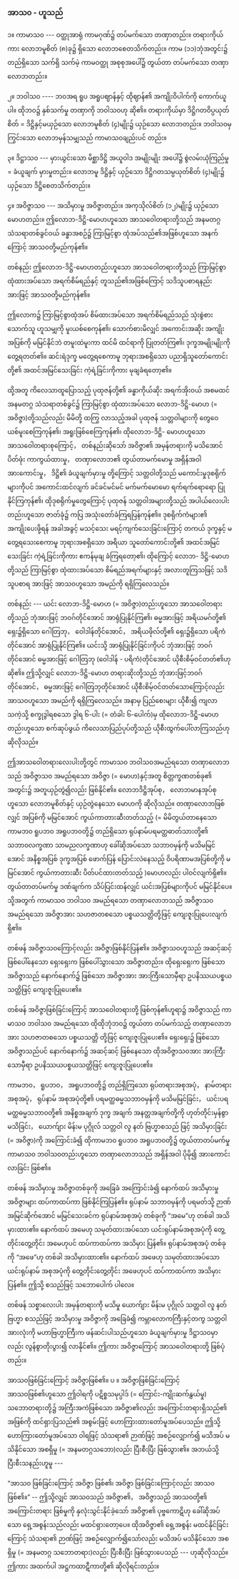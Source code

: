 ### အာသ၀ - ဟူသည်

၁။ ကာမာသ၀ --- ဝတ္ထုအာရုံ ကာမဂုဏ်၌ တပ်မက်သော တဏှာတည်း။ တရားကိုယ်ကား လောဘမူစိတ်
(၈)ခု၌ ရှိသော လောဘစေတသိက်တည်း။ ကာမ (၁၁)ဘုံအတွင်း၌ တည်ရှိသော သက်ရှိ သက်မဲ့
ကာမဝတ္ထု အစုစုအပေါ်၌ တွယ်တာ တပ်မက်သော တဏှာလောဘတည်း။

၂။ ဘဝါသ၀ ---- ဘ၀အရ ရူပ အရူပဈာန်နှင့် ထိုဈာန်၏ အကျိုးဝိပါက်ကို ကောက်ယူပါ။ ထိုဘ၀၌ နှစ်သက်မှု
တဏှာကို ဘဝါသ၀ဟု ဆို၏။ တရားကိုယ်မှာ ဒိဋ္ဌိဂတဝိပ္ပယုတ်စိတ် = ဒိဋ္ဌိနှင့်မယှဉ်သော လောဘမူစိတ်
(၄)မျိုး၌ ယှဉ်သော လောဘတည်း။ ဘဝါသ၀မှ ကြွင်းသော လောဘမှန်သမျှသည် ကာမာသ၀ချည်းပင်
တည်း။

၃။ ဒိဋ္ဌာသ၀ --- မှားယွင်းသော မိစ္ဆာဒိဋ္ဌိ အယူဝါဒ အမျိုးမျိုး အပေါ်၌ စွဲလမ်းယုံကြည်မှု = ခံယူချက်
မှားမှုတည်း။ လောဘမူ ဒိဋ္ဌိနှင့် ယှဉ်သော ဒိဋ္ဌိဂတသမ္ပယုတ်စိတ် (၄)မျိုး၌ ယှဉ်သော ဒိဋ္ဌိစေတသိက်တည်း။

၄။ အဝိဇ္ဇာသ၀ --- အသိမှားမှု အဝိဇ္ဇာတည်း။ အကုသိုလ်စိတ် (၁၂)မျိုး၌ ယှဉ်သော မောဟတည်း။
ဤလောဘ-ဒိဋ္ဌိ-မောဟဟူသော အာသဝေါတရားတို့သည် အနမတဂ္ဂသံသရာတစ်ခွင်ဝယ် ခန္ဓာအစဉ်၌
ကြာမြင့်စွာ ထုံအပ်သည်၏အဖြစ်ဟူသော အနက်ကြောင့် အာသ၀တို့မည်ကုန်၏။

တစ်နည်း ဤလောဘ-ဒိဋ္ဌိ-မောဟတည်းဟူသော အာသဝေါတရားတို့သည် ကြာမြင့်စွာ ထုံထားအပ်သော
အရက်စိမ်ရည်နှင့် တူသည်၏အဖြစ်ကြောင့် သဒိသူပစာရနည်းအားဖြင့် အာသ၀တို့မည်ကုန်၏။

ဤလောက၌ ကြာမြင့်စွာထုံအပ် စိမ်ထားအပ်သော အရက်စိမ်ရည်သည် သုံးစွဲစားသောက်သူ ဟူသမျှကို
မူးယစ်စေကုန်၏၊ သောက်စားမိလျှင် အကောင်းအဆိုး အကျိုးအပြစ်ကို မမြင်နိုင်ဘဲ တမူးထဲမူးကာ ထင်မိ
ထင်ရာကို ပြုတတ်ကြ၏၊ ဒုက္ခအမျိုးမျိုးကို တွေ့ရတတ်၏။ ဆင်းရဲဒုက္ခ မတွေ့ရစေကာမူ ဘုရားအစရှိသော
ပညာရှိသူတော်ကောင်းတို့၏ အထင်အမြင်သေးခြင်း ကဲ့ရဲ့ခြင်းကိုကား မုချခံရတော့၏။

ထို့အတူ ကိလေသာထူပြောသည့် ပုထုဇန်တို့၏ ခန္ဓာကိုယ်ဆိုး အရက်အိုးဝယ် အစမထင် အနမတဂ္ဂ
သံသရာတစ်ခွင်၌ ကြာမြင့်စွာ ထုံထားအပ်သော လောဘ-ဒိဋ္ဌိ-မောဟ (= အဝိဇ္ဇာ)တို့သည်လည်း မိမိတို့ ထကြွ
လာသည့်အခါ ပုထုဇန် သတ္တဝါများကို တွေဝေယစ်မူးစေကြကုန်၏၊ အရူးဖြစ်စေကြကုန်၏၊ ထိုလောဘ-ဒိဋ္ဌိ-
မောဟဟူသော အာသဝေါတရားစုကြောင့်， တစ်နည်းဆိုသော် အဝိဇ္ဇာ၏ အမှန်တရားကို မသိအောင် ပိတ်ဖုံး
ကာကွယ်ထားမှု， တဏှာလောဘ၏ တွယ်တာမက်မောမှု အရှိန်အဝါအားကောင်းမှု， ဒိဋ္ဌိ၏ ခံယူချက်မှားမှု
တို့ကြောင့် သတ္တဝါတို့သည် မကောင်းမှုဒုစရိုက်များကိုပင် အကောင်းထင်လျက် ခင်ခင်မင်မင် မက်မက်မောမော
ရက်ရက်ရောရော ပြုနိုင်ကြကုန်၏၊ ထိုဒုစရိုက်မှုတွေကြောင့် ပုထုဇန် သတ္တဝါအများတို့သည် အပါယ်လေးပါး
တည်းဟူသော ဇာတ်ခုံ၌ ကပြ အသုံးတော်ခံကြရပြန်ကုန်၏။ ဒုစရိုက်ကံများ၏ အကျိုးပေးဖို့ရန် အခါအခွင့်
မသင့်သေး မရင့်ကျက်သေးခြင်းကြောင့် တကယ် ဒုက္ခနှင့် မတွေ့ရသေးစေကာမူ ဘုရားအစရှိသော အရိယာ
သူတော်ကောင်းတို့၏ အထင်အမြင်သေးခြင်း ကဲ့ရဲ့ခြင်းကိုကား ဧကန်မုချ ခံကြရတော့၏၊ ထိုကြောင့် လောဘ-
ဒိဋ္ဌိ-မောဟတို့သည် ကြာမြင့်စွာ ထုံထားအပ်သော စိမ်ရည်အရက်များနှင့် အလားတူကြသဖြင့် သဒိသူပစာရ
အားဖြင့် အာသ၀ဟူသော အမည်ကို ရရှိကြလေသည်။

တစ်နည်း --- ယင်း လောဘ-ဒိဋ္ဌိ-မောဟ (= အဝိဇ္ဇာ)တည်းဟူသော အာသဝေါတရားတို့သည် ဘုံအားဖြင့်
ဘဝဂ်တိုင်အောင် အာရုံပြုနိုင်ကြ၏၊ ဓမ္မအားဖြင့် အရိယမဂ်တို့၏ ရှေး၌ရှိသော ဂေါတြဘု， ဝေါဒါန်တိုင်အောင်，
အရိယဖိုလ်တို့၏ ရှေး၌ရှိသော ပရိကံတိုင်အောင် အာရုံပြုနိုင်ကြ၏။ ယင်းသို့ အာရုံပြုနိုင်ခြင်းကိုပင် ဘုံအားဖြင့်
ဘဝဂ်တိုင်အောင် ဓမ္မအားဖြင့် ဂေါတြဘု (ဝေါဒါန် - ပရိကံ)တိုင်အောင် ယိုစီးစိမ့်ဝင်တတ်၏ဟုဆို၏။ ဤသို့လျှင်
လောဘ-ဒိဋ္ဌိ-မောဟ တရားဆိုးတို့သည် ဘုံအားဖြင့်ဘဝဂ်တိုင်အောင်， ဓမ္မအားဖြင့် ဂေါတြဘုတိုင်အောင်
ယိုစီးစိမ့်ဝင်တတ်သောကြောင့်လည်း အာသ၀ဟူသော အမည်ကို ရရှိကြလေသည်။ အနာမှ ပြည်စေးများ ယိုစီး၍
ကျလာသကဲ့သို့ စက္ခုဒွါရစသော ဒွါရ ၆-ပါး (= တံခါး ၆-ပေါက်)မှ ထိုလောဘ-ဒိဋ္ဌိ-မောဟတည်းဟူသော
စက်ဆုပ်ဖွယ် ကိလေသာပြည်ပုပ်တို့သည် ယိုစီးထွက်ပေါ်လာကြသည်ဟု ဆိုလိုသည်။

ဤအာသဝေါတရားလေးပါးတို့တွင် ကာမာသ၀ ဘဝါသ၀အမည်ရသော တဏှာလောဘသည် အဝိဇ္ဇာသ၀
အမည်ရသော အဝိဇ္ဇာ (= မောဟ)နှင့်အတူ စိတ္တက္ခဏတစ်ခု၏ အတွင်း၌ အတူယှဉ်တွဲ၍လည်း ဖြစ်နိုင်၏။
လောဘဒိဋ္ဌိအုပ်စု， လောဘမာနအုပ်စုဟူသော လောဘမူစိတ်နှင့် ယှဉ်တွဲနေသော မောဟကို ဆိုလိုသည်။
တဏှာလောဘဖြစ်လျှင် အပြစ်ကို မမြင်အောင် ကွယ်ကာတားဆီးတတ်သည့် (= မိမိတွယ်တာနေသော ကာမဘ၀
ရူပဘ၀ အရူပဘ၀တို့၌ တည်ရှိသော ရုပ်နာမ်ပရမတ္ထဓာတ်သားတို့၏ သဘာ၀လက္ခဏာ သာမညလက္ခဏာဟု
ခေါ်ဆိုအပ်သော သဘာ၀မှန်ကို မသိမမြင်အောင် အနိစ္စအပြစ် ဒုက္ခအပြစ် ဖောက်ပြန် ပြောင်းလဲနေသည့်
ဝိပရိဏာမအပြစ်တို့ကို မမြင်အောင် ကွယ်ကာတားဆီး ပိတ်ပင်ထားတတ်သည့် )မောဟလည်း ပါဝင်လျက်ရှိ၏။
တွယ်တာတပ်မက်မှု ဒဏ်ချက်က သိပ်ပြင်းထန်လျှင် ယင်းအပြစ်များကိုပင် မမြင်နိုင်ပေ။ သို့အတွက် ကာမာသ၀
ဘဝါသ၀ အမည်ရသော တဏှာလောဘသည် အဝိဇ္ဇာသ၀ အမည်ရသော အဝိဇ္ဇာအား သဟဇာတစသော
ပစ္စယသတ္တိတို့ဖြင့် ကျေးဇူးပြုပေးလျက်ရှိ၏။

တစ်ဖန် အဝိဇ္ဇာသ၀ကြောင့်လည်း အဝိဇ္ဇာဖြစ်နိုင်ပြန်၏။ အဝိဇ္ဇာသ၀ဟူသည် အဆင့်ဆင့် ဖြစ်ပေါ်နေသော
ရှေးရှေးက ဖြစ်ပေါ်သွားသော အဝိဇ္ဇာတည်း။ ထိုရှေးရှေးက ဖြစ်သော အဝိဇ္ဇာသည် နောက်နောက်၌ ဖြစ်သော
အဝိဇ္ဇာအား အားကြီးသောမှီရာ ဥပနိဿယပစ္စယသတ္တိဖြင့် ကျေးဇူးပြုပေး၏။

တစ်ဖန် အဝိဇ္ဇာဖြစ်ခြင်းကြောင့် အာသဝေါတရားတို့ ဖြစ်ကုန်၏ဟူရာ၌ အဝိဇ္ဇာသည် ကာမာသ၀ ဘဝါသ၀
အမည်ရသော ထိုထိုဘုံဘ၀၌ တွယ်တာ တပ်မက်သည့် တဏှာလောဘအား သဟဇာတစသော ပစ္စယသတ္တိ
တို့ဖြင့် ကျေးဇူးပြုပေး၏။ ရှေးရှေး၌ ဖြစ်သော အဝိဇ္ဇာသည်ပင် နောက်နောက်၌ အဆင့်ဆင့် ဖြစ်နေသော
ထိုအဝိဇ္ဇာသ၀အား အားကြီးသောမှီရာ ဥပနိဿယပစ္စယသတ္တိဖြင့် ကျေးဇူးပြုပေး၏။

ကာမဘ၀， ရူပဘ၀， အရူပဘ၀တို့၌ တည်ရှိကြသော ရုပ်တရားအစုအပုံ， နာမ်တရားအစုအပုံ， ရုပ်နာမ်
အစုအပုံတို့၏ ပရမတ္ထဓမ္မသဘာ၀မှန်ကို မသိမမြင်ခြင်း， ယင်းပရမတ္ထဓမ္မသဘာ၀တို့၏ အနိစ္စအချက် ဒုက္ခ
အချက် အနတ္တအချက်တို့ကို ဟုတ်တိုင်းမှန်စွာ မသိခြင်း， ယောက်ျား မိန်းမ ပုဂ္ဂိုလ် သတ္တဝါ လူ နတ် ဗြဟ္မာစသည်
ဖြင့် အသိမှားခြင်း (= အဝိဇ္ဇာ)ကို အကြောင်းခံ၍ ထိုကာမဘ၀ ရူပဘ၀ အရူပဘ၀တို့၌ တွယ်တာတပ်မက်မှု
ကာမာသ၀ ဘဝါသ၀တည်းဟူသော တဏှာလောဘသည် အရှိန်အဝါ ပိုမို၍ အားကောင်းလာခြင်း ဖြစ်၏။

တစ်ဖန် အသိမှားမှု အဝိဇ္ဇာတစ်ခုကို အခြေခံ အကြောင်းခံ၍ နောက်ထပ် အသိမှားမှု အဝိဇ္ဇာများ
ထပ်ကာထပ်ကာ ဖြစ်နိုင်ကြပြန်၏။ ရုပ်နာမ် သဘာ၀မှန်ကို ပရမတ်သို့ ဉာဏ်အမြင်ဆိုက်အောင် မမြင်သေးခင်က
ရုပ်နာမ်အစုအပုံ တစ်ခုကို “အမေ”ဟု တစ်ခါ အသိမှားထား၏။ နောက်ထပ် အမေဟု သမုတ်ထားအပ်သော
ယင်းရုပ်နာမ်အစုအပုံကို တွေ့တိုင်းတွေ့တိုင်း အမေဟုပင် ထပ်ကာထပ်ကာ အသိမှား ပြန်၏။ ရုပ်နာမ်အစုအပုံ
တစ်ခုကို “အဖေ”ဟု တစ်ခါ အသိမှားထား၏။ နောက်ထပ် အဖေဟု သမုတ်ထားအပ်သော ယင်းရုပ်နာမ်
အစုအပုံကို တွေ့တိုင်းတွေ့တိုင်း အဖေဟုပင် ထပ်ကာထပ်ကာ အသိမှားပြန်၏။ ဤသို့ စသည်ဖြင့် သဘောပေါက်
ပါလေ။

တစ်ဖန် သစ္စာလေးပါး အမှန်တရားကို မသိမှု ယောက်ျား မိန်းမ ပုဂ္ဂိုလ် သတ္တဝါ လူ နတ် ဗြဟ္မာ
စသည်ဖြင့် အသိမှားမှု အဝိဇ္ဇာကို အခြေခံ၍ ကမ္ဘာလောကကြီးနှင့်တကွ သတ္တဝါအားလုံးကို မဟာဗြဟ္မာကြီးက
ဖန်ဆင်းပါသည်ဟူသော ခံယူချက်မှားမှု ဒိဋ္ဌာသ၀မှာလည်း လွန်စွာတိုးပွား၍ လာနိုင်၏။ ဤကား အဝိဇ္ဇာကြောင့်
အာသဝေါတရားတို့ ဖြစ်ပုံတည်း။

အာသ၀ဖြစ်ခြင်းကြောင့် အဝိဇ္ဇာဖြစ်၏။ ပ ။ အဝိဇ္ဇာဖြစ်ခြင်းကြောင့် အာသ၀ဖြစ်၏ဟူသော ဤဝါရကို
ပဋိစ္စသမုပ္ပါဒ် (= ကြောင်း-ကျိုးဆက်နွှယ်မှု) သဘောတရားတို့၌ အကြီးအကဲဖြစ်သော အဝိဇ္ဇာ၏လည်း
အကြောင်းတရားရှိသည်၏ အဖြစ်ကို ထင်ရှားပြသည်၏ အစွမ်းဖြင့် ဟောကြားထားတော်မူအပ်ပေသည်။ ဤသို့
ဟောကြားတော်မူအပ်သော ဝါရဖြင့် သံသရာ၏ ဉာဏ်ဖြင့် အစဉ်လျှောက်၍ မသိအပ် မသိနိုင်သော အစရှိမှု
(= အနမတဂ္ဂသဘော)လည်း ပြီးစီးပြီး ဖြစ်သွား၏။ အဘယ်သို့ ပြီးစီးသနည်းဟူမူ ---

“အာသ၀ ဖြစ်ခြင်းကြောင့် အဝိဇ္ဇာ ဖြစ်၏၊ အဝိဇ္ဇာ ဖြစ်ခြင်းကြောင့်လည်း အာသ၀ ဖြစ်၏။” -- ဤသို့လျှင်
အာသ၀သည် အဝိဇ္ဇာ၏， အဝိဇ္ဇာသည် အာသ၀တို့၏ အကြောင်းတရား ဖြစ်မှုကို နှလုံးသွင်းနိုင်ခဲ့သော် အဝိဇ္ဇာ၏
ပုဗ္ဗကောဋိဟု ခေါ်ဆိုအပ်သော ရှေ့အစွန်းသည်လည်း မထင်ရှားတော့ပေ။ ထိုအဝိဇ္ဇာ၏ ရှေ့အစွန်း
မထင်နိုင်ခြင်းကြောင့် သံသရာ၏ ဉာဏ်ဖြင့် အစဉ်လျှောက်၍သော်လည်း မသိအပ် မသိနိုင်သော အစရှိမှု
(= အနမတဂ္ဂ သဘောတရား)လည်း ပြီးစီးပြီး ဖြစ်သွားပေသည် --- ဟုဆိုလိုသည်။ ဤကား အထက်ပါ
အဋ္ဌကထာဋီကာတို့၏ ဆိုလိုရင်းတည်း။
